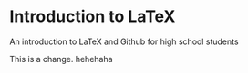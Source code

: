 # Introduction to LaTeX

An introduction to LaTeX and Github for high school students

This is a change.
hehehaha
